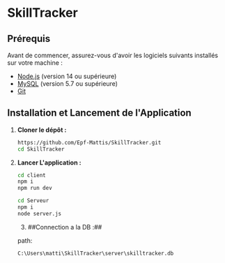 # SkillTracker

## Prérequis

Avant de commencer, assurez-vous d'avoir les logiciels suivants installés sur votre machine :

- [Node.js](https://nodejs.org/) (version 14 ou supérieure)
- [MySQL](https://www.mysql.com/) (version 5.7 ou supérieure)
- [Git](https://git-scm.com/)

## Installation et Lancement de l'Application

1. **Cloner le dépôt :**

   ```bash
   https://github.com/Epf-Mattis/SkillTracker.git
   cd SkillTracker


2. **Lancer L'application :**

   ```bash
   cd client
   npm i
   npm run dev
   ```

   ```bash
   cd Serveur
   npm i
   node server.js
   ```

   3. ##Connection a la DB :##
  
   path:
   ```
   C:\Users\matti\SkillTracker\server\skilltracker.db
   ```
   

